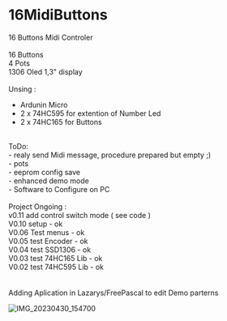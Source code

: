 # 16MidiButtons
 16 Buttons Midi Controler<br><br>
  16 Buttons<br>
  4 Pots<br>
  1306 Oled 1,3" display<br>
 <br>
 Unsing :<br>
 - Ardunin Micro<br>
 - 2 x 74HC595 for extention of Number Led<br>
 - 2 x 74HC165 for Buttons<br>
 <br> 
 ToDo:<br>
 - realy send Midi message, procedure prepared but empty ;)<br>
 - pots <br>
 - eeprom config save<br>
 - enhanced demo mode<br>
 - Software to Configure on PC<br>
 <br>
 Project Ongoing :<br>
 v0.11 add control switch mode ( see code )<br> 
 V0.10 setup            - ok<br>
 V0.06 Test menus       - ok<br>
 V0.05 test Encoder     - ok<br>
 V0.04 test SSD1306     - ok<br>
 V0.03 test 74HC165 Lib - ok<br>
 V0.02 test 74HC595 Lib - ok<br>
 <br><br>
 Adding Aplication in Lazarys/FreePascal to edit Demo parterns
<br>

![IMG_20230430_154700](https://user-images.githubusercontent.com/30392727/236647010-92a1ed2e-2f3f-40cd-bc4d-b704c9d46597.jpg)
